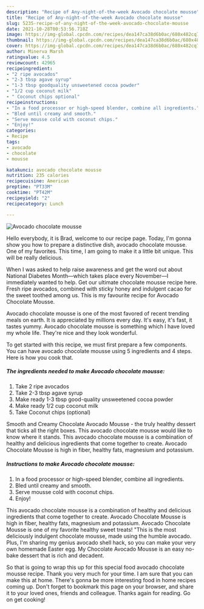 ```yaml
---
description: "Recipe of Any-night-of-the-week Avocado chocolate mousse"
title: "Recipe of Any-night-of-the-week Avocado chocolate mousse"
slug: 5235-recipe-of-any-night-of-the-week-avocado-chocolate-mousse
date: 2021-10-28T00:53:56.718Z
image: https://img-global.cpcdn.com/recipes/dea147ca38d6b0ac/680x482cq70/avocado-chocolate-mousse-recipe-main-photo.jpg
thumbnail: https://img-global.cpcdn.com/recipes/dea147ca38d6b0ac/680x482cq70/avocado-chocolate-mousse-recipe-main-photo.jpg
cover: https://img-global.cpcdn.com/recipes/dea147ca38d6b0ac/680x482cq70/avocado-chocolate-mousse-recipe-main-photo.jpg
author: Minerva Marsh
ratingvalue: 4.5
reviewcount: 42965
recipeingredient:
- "2 ripe avocados"
- "2-3 tbsp agave syrup"
- "1-3 tbsp goodquality unsweetened cocoa powder"
- "1/2 cup coconut milk"
- " Coconut chips optional"
recipeinstructions:
- "In a food processor or high-speed blender, combine all ingredients."
- "Bled until creamy and smooth."
- "Serve mousse cold with coconut chips."
- "Enjoy!"
categories:
- Recipe
tags:
- avocado
- chocolate
- mousse

katakunci: avocado chocolate mousse 
nutrition: 235 calories
recipecuisine: American
preptime: "PT33M"
cooktime: "PT42M"
recipeyield: "2"
recipecategory: Lunch

---
```



![Avocado chocolate mousse](https://img-global.cpcdn.com/recipes/dea147ca38d6b0ac/680x482cq70/avocado-chocolate-mousse-recipe-main-photo.jpg)

Hello everybody, it is Brad, welcome to our recipe page. Today, I'm gonna show you how to prepare a distinctive dish, avocado chocolate mousse. One of my favorites. This time, I am going to make it a little bit unique. This will be really delicious.

When I was asked to help raise awareness and get the word out about National Diabetes Month—which takes place every November—I immediately wanted to help. Get our ultimate chocolate mousse recipe here. Fresh ripe avocados, combined with sticky honey and indulgent cacao for the sweet toothed among us. This is my favourite recipe for Avocado Chocolate Mousse.

Avocado chocolate mousse is one of the most favored of recent trending meals on earth. It is appreciated by millions every day. It's easy, it's fast, it tastes yummy. Avocado chocolate mousse is something which I have loved my whole life. They're nice and they look wonderful.


To get started with this recipe, we must first prepare a few components. You can have avocado chocolate mousse using 5 ingredients and 4 steps. Here is how you cook that.

<!--inarticleads1-->

##### The ingredients needed to make Avocado chocolate mousse:

1. Take 2 ripe avocados
1. Take 2-3 tbsp agave syrup
1. Make ready 1-3 tbsp good-quality unsweetened cocoa powder
1. Make ready 1/2 cup coconut milk
1. Take  Coconut chips (optional)


Smooth and Creamy Chocolate Avocado Mousse - the truly healthy dessert that ticks all the right boxes. This avocado chocolate mousse would like to know where it stands. This avocado chocolate mousse is a combination of healthy and delicious ingredients that come together to create. Avocado Chocolate Mousse is high in fiber, healthy fats, magnesium and potassium. 

<!--inarticleads2-->

##### Instructions to make Avocado chocolate mousse:

1. In a food processor or high-speed blender, combine all ingredients.
1. Bled until creamy and smooth.
1. Serve mousse cold with coconut chips.
1. Enjoy!


This avocado chocolate mousse is a combination of healthy and delicious ingredients that come together to create. Avocado Chocolate Mousse is high in fiber, healthy fats, magnesium and potassium. Avocado Chocolate Mousse is one of my favorite healthy sweet treats! &#34;This is the most deliciously indulgent chocolate mousse, made using the humble avocado. Plus, I&#39;m sharing my genius avocado shell hack, so you can make your very own homemade Easter egg. My Chocolate Avocado Mousse is an easy no-bake dessert that is rich and decadent. 

So that is going to wrap this up for this special food avocado chocolate mousse recipe. Thank you very much for your time. I am sure that you can make this at home. There's gonna be more interesting food in home recipes coming up. Don't forget to bookmark this page on your browser, and share it to your loved ones, friends and colleague. Thanks again for reading. Go on get cooking!
